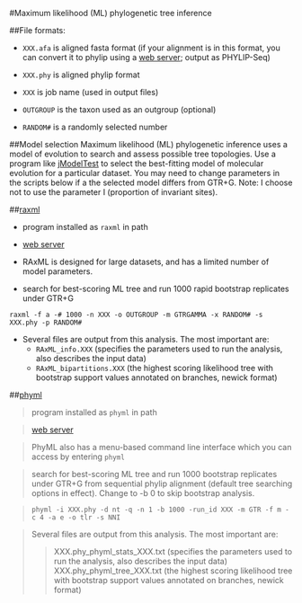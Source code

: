 #Maximum likelihood (ML) phylogenetic tree inference

##File formats:
* `XXX.afa` is aligned fasta format (if your alignment is in this format, you can convert it to phylip using a [web server](http://genome.nci.nih.gov/tools/reformat.html); output as PHYLIP-Seq) 

* `XXX.phy` is aligned phylip format 

* `XXX` is job name (used in output files)

* `OUTGROUP` is the taxon used as an outgroup (optional)

* `RANDOM#` is a randomly selected number

##Model selection
Maximum likelihood (ML) phylogenetic inference uses a model of evolution to search and assess possible tree topologies. Use a program like [jModelTest](https://code.google.com/p/jmodeltest2/) to select the best-fitting model of molecular evolution for a particular dataset. You may need to change parameters in the scripts below if a the selected model differs from GTR+G. Note: I choose not to use the parameter I (proportion of invariant sites).

##[raxml](http://sco.h-its.org/exelixis/web/software/raxml/index.html)
* program installed as `raxml` in path

* [web server](http://embnet.vital-it.ch/raxml-bb/)

* RAxML is designed for large datasets, and has a limited number of model parameters.

* search for best-scoring ML tree and run 1000 rapid bootstrap replicates under GTR+G

`raxml -f a -# 1000 -n XXX -o OUTGROUP -m GTRGAMMA -x RANDOM# -s XXX.phy -p RANDOM#`

* Several files are output from this analysis. The most important are:
	* `RAxML_info.XXX` (specifies the parameters used to run the analysis, also describes the input data)
	* `RAxML_bipartitions.XXX` (the highest scoring likelihood tree with bootstrap support values annotated on branches, newick format)

##[phyml](http://www.atgc-montpellier.fr/phyml/binaries.php)
>program installed as `phyml` in path

>[web server](http://atgc.lirmm.fr/phyml/)

>PhyML also has a menu-based command line interface which you can access by entering `phyml`

>search for best-scoring ML tree and run 1000 bootstrap replicates under GTR+G from sequential phylip alignment (default tree searching options in effect). Change to -b 0 to skip bootstrap analysis.

>`phyml -i XXX.phy -d nt -q -n 1 -b 1000 -run_id XXX -m GTR -f m -c 4 -a e -o tlr -s NNI`

>Several files are output from this analysis. The most important are:
>>XXX.phy_phyml_stats_XXX.txt (specifies the parameters used to run the analysis, also describes the input data)
>>XXX.phy_phyml_tree_XXX.txt (the highest scoring likelihood tree with bootstrap support values annotated on branches, newick format)